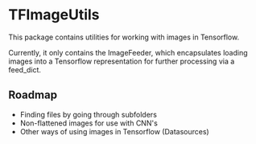 # TFImageUtils

This package contains utilities for working with images in Tensorflow.

Currently, it only contains the ImageFeeder, which encapsulates loading images into a Tensorflow representation for further processing via a feed_dict.


## Roadmap

* Finding files by going through subfolders
* Non-flattened images for use with CNN's
* Other ways of using images in Tensorflow (Datasources)
